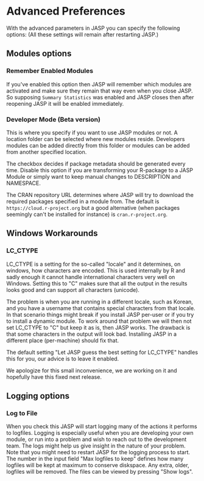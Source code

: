 
Advanced Preferences
=========

With the advanced parameters in JASP you can specify the following options:
(All these settings will remain after restarting JASP.)

## Modules options

### Remember Enabled Modules
If you've enabled this option then JASP will remember which modules are activated and make sure they remain that way even when you close JASP. So supposing `Summary Statistics` was enabled and JASP closes then after reopening JASP it will be enabled immediately.

### Developer Mode (Beta version)

This is where you specify if you want to use JASP modules or not.
A location folder can be selected where new modules reside.
Developers modules can be added directly from this folder or modules can be added from another specified location.

The checkbox decides if package metadata should be generated every time.
Disable this option if you are transforming your R-package to a JASP Module or simply want to keep manual changes to DESCRIPTION and NAMESPACE.

The CRAN repository URL determines where JASP will try to download the required packages specified in a module from.
The default is `https://cloud.r-project.org` but a good alternative (when packages seemingly can't be installed for instance) is `cran.r-project.org`.

## Windows Workarounds

### LC_CTYPE 
LC_CTYPE is a setting for the so-called "locale" and it determines, on windows, how characters are encoded. 
This is used internally by R and sadly enough it cannot handle international characters very well on Windows.
Setting this to "C" makes sure that all the output in the results looks good and can support all characters (unicode).

The problem is when you are running in a different locale, such as Korean, and you have a username that contains special characters from that locale.
In that scenario things might break if you install JASP per-user or if you try to install a dynamic module.
To work around that problem we will then not set LC_CTYPE to "C" but keep it as is, then JASP works.
The drawback is that some characters in the output will look bad.
Installing JASP in a different place (per-machine) should fix that.

The default setting "Let JASP guess the best setting for LC_CTYPE" handles this for you, our advice is to leave it enabled.

We apologize for this small inconvenience, we are working on it and hopefully have this fixed next release.


## Logging options

### Log to File
When you check this JASP will start logging many of the actions it performs to logfiles. 
Logging is especially useful when you are developing your own module, or run into a problem and wish to reach out to the development team.
The logs might help us give insight in the nature of your problem. Note that you might need to restart JASP for the logging process to start.
The number in the input field "Max logfiles to keep" defines how many logfiles will be kept at maximum to conserve diskspace. Any extra, older, logfiles will be removed.
The files can be viewed by pressing "Show logs".
